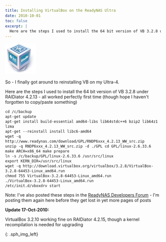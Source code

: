 ```yaml
---
title: Installing VirtualBox on the ReadyNAS Ultra
date: 2010-10-01
toc: false
excerpt: |
  Here are the steps I used to install the 64 bit version of VB 3.2.8 under RAIDiator 4.2.13 - all worked perfectly first time (though hope I haven't forgotten to copy/paste something)
---
```


![Vbox Icon][]

So - I finally got around to reinstalling VB on my Ultra-4.

Here are the steps I used to install the 64 bit version of VB 3.2.8 under RAIDiator 4.2.13 - all worked perfectly first time (though hope I haven't forgotten to copy/paste something)

```shell
cd /c/backup
apt-get update
apt-get install build-essential amd64-libs lib64stdc++6 bzip2 lib64z1 lzma
apt-get --reinstall install libc6-amd64
wget -q http://www.readynas.com/download/GPL/RNDP6xxx_4.2.13_WW_src.zip
unzip -q RNDP6xxx_4.2.13_WW_src.zip -d ./GPL cd GPL/linux-2.6.33.6
make ARCH=x86_64 make prepare
ln -s /c/backup/GPL/linux-2.6.33.6 /usr/src/linux
export KERN_DIR=/usr/src/linux
wget -q http://download.virtualbox.org/virtualbox/3.2.8/VirtualBox-3.2.8-64453-Linux_amd64.run
chmod 755 VirtualBox-3.2.8-64453-Linux_amd64.run
./VirtualBox-3.2.8-64453-Linux_amd64.run
/etc/init.d/vboxdrv start
```

Note: I've also posted these steps in the [ReadyNAS Developers Forum] - I'm posting them again here before they get lost in yet more pages of posts

**Update 17-Oct-2010:**

VirtualBox 3.2.10 working fine on RAIDiator 4.2.15, though a kernel recompilation is needed for upgrading

[ReadyNAS Developers Forum]: http://www.readynas.com/forum/viewtopic.php?f=35&t=26468&start=225#p258406

[Vbox Icon]: /assets/images/readynas/virtualbox-icon.png
{: .sph_img_left}
